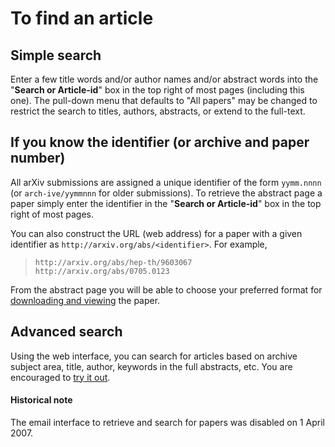 To find an article
==================

Simple search
-------------

Enter a few title words and/or author names and/or abstract words into
the "**Search or Article-id**" box in the top right of most pages
(including this one). The pull-down menu that defaults to "All papers"
may be changed to restrict the search to titles, authors, abstracts, or
extend to the full-text.

If you know the identifier (or archive and paper number)
--------------------------------------------------------

All arXiv submissions are assigned a unique identifier of the form
`yymm.nnnn` (or `arch-ive/yymmnnn` for older submissions). To retrieve
the abstract page a paper simply enter the identifier in the "**Search
or Article-id**" box in the top right of most pages.

You can also construct the URL (web address) for a paper with a given
identifier as `http://arxiv.org/abs/<identifier>`. For example,

>     http://arxiv.org/abs/hep-th/9603067
>     http://arxiv.org/abs/0705.0123

From the abstract page you will be able to choose your preferred format
for [downloading and viewing](view.md) the paper.

Advanced search
---------------

Using the web interface, you can search for articles based on archive
subject area, title, author, keywords in the full abstracts, etc. You
are encouraged to [try it out](/search).

#### Historical note

The email interface to retrieve and search for papers was disabled on 1
April 2007.
